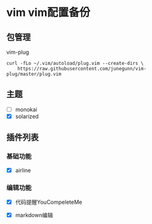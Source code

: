 # vim vim配置备份

## 包管理
vim-plug
```
curl -fLo ~/.vim/autoload/plug.vim --create-dirs \
    https://raw.githubusercontent.com/junegunn/vim-plug/master/plug.vim
```
## 主题
- [ ] monokai
- [x] solarized

## 插件列表

### 基础功能
- [x] airline

### 编辑功能
- [x] 代码提醒YouCompeleteMe
- [x] markdown编辑


